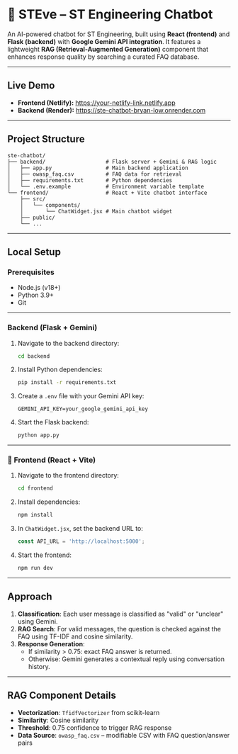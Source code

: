 # 🤖 STEve – ST Engineering Chatbot

An AI-powered chatbot for ST Engineering, built using **React (frontend)** and **Flask (backend)** with **Google Gemini API integration**. It features a lightweight **RAG (Retrieval-Augmented Generation)** component that enhances response quality by searching a curated FAQ database.

---

## Live Demo

- **Frontend (Netlify):** https://your-netlify-link.netlify.app  
- **Backend (Render):** https://ste-chatbot-bryan-low.onrender.com

---

## Project Structure

```
ste-chatbot/
├── backend/                   # Flask server + Gemini & RAG logic
│   ├── app.py                 # Main backend application
│   ├── owasp_faq.csv          # FAQ data for retrieval
│   ├── requirements.txt       # Python dependencies
│   └── .env.example           # Environment variable template
└── frontend/                  # React + Vite chatbot interface
    ├── src/
    │   └── components/
    │       └── ChatWidget.jsx # Main chatbot widget
    ├── public/
    └── ...
```

---

## Local Setup

### Prerequisites

- Node.js (v18+)
- Python 3.9+
- Git

---

### Backend (Flask + Gemini)

1. Navigate to the backend directory:
   ```bash
   cd backend
   ```

2. Install Python dependencies:
   ```bash
   pip install -r requirements.txt
   ```

3. Create a `.env` file with your Gemini API key:
   ```
   GEMINI_API_KEY=your_google_gemini_api_key
   ```

4. Start the Flask backend:
   ```bash
   python app.py
   ```

---

### 💬 Frontend (React + Vite)

1. Navigate to the frontend directory:
   ```bash
   cd frontend
   ```

2. Install dependencies:
   ```bash
   npm install
   ```

3. In `ChatWidget.jsx`, set the backend URL to:
   ```js
   const API_URL = 'http://localhost:5000';
   ```

4. Start the frontend:
   ```bash
   npm run dev
   ```
---

## Approach

1. **Classification**: Each user message is classified as "valid" or "unclear" using Gemini.
2. **RAG Search**: For valid messages, the question is checked against the FAQ using TF-IDF and cosine similarity.
3. **Response Generation**:
   - If similarity > 0.75: exact FAQ answer is returned.
   - Otherwise: Gemini generates a contextual reply using conversation history.

---

## RAG Component Details

- **Vectorization**: `TfidfVectorizer` from scikit-learn
- **Similarity**: Cosine similarity
- **Threshold**: 0.75 confidence to trigger RAG response
- **Data Source**: `owasp_faq.csv` – modifiable CSV with FAQ question/answer pairs

